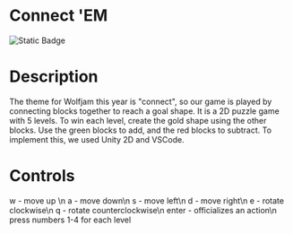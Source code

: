 # Connect 'EM #

![Static Badge](https://img.shields.io/badge/Contributors%20-%20four-blue)


# Description #
The theme for Wolfjam this year is "connect", so our game is played by connecting blocks together to reach a goal shape. It is a 2D puzzle game with 5 levels. To win each level, create the gold shape using the other blocks. Use the green blocks to add, and the red blocks to subtract. To implement this, we used Unity 2D and VSCode.

# Controls #

w - move up \n
a - move down\n
s - move left\n
d - move right\n
e - rotate clockwise\n
q - rotate counterclockwise\n
enter - officializes an action\n
press numbers 1-4 for each level
